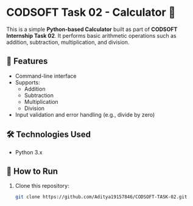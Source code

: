 # CODSOFT Task 02 - Calculator 🧮

This is a simple **Python-based Calculator** built as part of **CODSOFT Internship Task 02**. It performs basic arithmetic operations such as addition, subtraction, multiplication, and division.

## 🚀 Features

- Command-line interface
- Supports:
  - Addition
  - Subtraction
  - Multiplication
  - Division
- Input validation and error handling (e.g., divide by zero)

## 🛠️ Technologies Used

- Python 3.x

## 🧾 How to Run

1. Clone this repository:
   ```bash
   git clone https://github.com/Aditya19157846/CODSOFT-TASK-02.git
